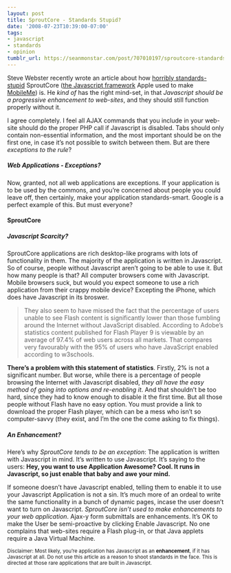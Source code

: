 ```yaml
---
layout: post
title: SproutCore - Standards Stupid?
date: '2008-07-23T10:39:00-07:00'
tags:
- javascript
- standards
- opinion
tumblr_url: https://seanmonstar.com/post/707010197/sproutcore-standards-stupid
---
```

Steve Webster recently wrote an article about how [horribly standards-stupid](http://dynamicflash.com/2008/07/the-problem-with-sproutcore/) SproutCore ([the Javascript framework](http://sproutcore.com/) Apple used to make [MobileMe](http://me.com/)) is. He _kind of_ has the right mind-set, in that _Javascript should be a progressive enhancement to web-sites_, and they should still function properly without it.

I agree completely. I feel all AJAX commands that you include in your web-site should do the proper PHP call if Javascript is disabled. Tabs should only contain non-essential information, and the most important should be on the first one, in case it’s not possible to switch between them. But are there _exceptions to the rule_?

##### Web Applications - Exceptions?

Now, granted, not all web applications are exceptions. If your application is to be used by the commons, and you’re concerned about people you could leave off, then certainly, make your application standards-smart. Google is a perfect example of this. But must everyone?

#### SproutCore

##### Javascript Scarcity?

SproutCore applications are rich desktop-like programs with lots of functionality in them. The majority of the application is written in Javascript. So of course, people without Javascript aren’t going to be able to use it. But how many people is that? All computer browsers come with Javascript. Mobile browsers suck, but would you expect someone to use a rich application from their crappy mobile device? Excepting the iPhone, which does have Javascript in its broswer.

> They also seem to have missed the fact that the percentage of users unable to see Flash content is significantly lower than those fumbling around the Internet without JavaScript disabled. According to Adobe’s statistics content published for Flash Player 9 is viewable by an average of 97.4% of web users across all markets. That compares very favourably with the 95% of users who have JavaScript enabled according to w3schools.

**There’s a problem with this statement of statistics**. Firstly, 2% is not a significant number. But worse, while there is a percentage of people browsing the Internet with Javascript disabled, _they all have the easy method of going into options and re-enabling it_. And that shouldn’t be too hard, since they had to know enough to disable it the first time. But all those people without Flash have no easy option. You must provide a link to download the proper Flash player, which can be a mess who isn’t so computer-savvy (they exist, and I’m the one the come asking to fix things).

##### An Enhancement?

Here’s why _SproutCore tends to be an exception_: The application is written with Javascript in mind. It’s written to use Javascript. It’s saying to the users: **Hey, you want to use Application Awesome? Cool. It runs in Javascript, so just enable that baby and awe your mind.**

If someone doesn’t have Javascript enabled, telling them to enable it to use your Javascript Application is not a sin. It’s much more of an ordeal to write the same functionality in a bunch of dynamic pages, incase the user doesn’t want to turn on Javascript. _SproutCore isn’t used to make enhancements to your web application_. Ajax-y form submittals are enhancements. It’s OK to make the User be semi-proactive by clicking Enable Javascript. No one complains that web-sites require a Flash plug-in, or that Java applets require a Java Virtual Machine.

<small>Disclaimer: Most likely, you’re application has Javascript as an <strong>enhancement</strong>, if it has Javascript at all. Do not use this article as a reason to shoot standards in the face. This is directed at those rare applications that are built in Javascript.</small>

